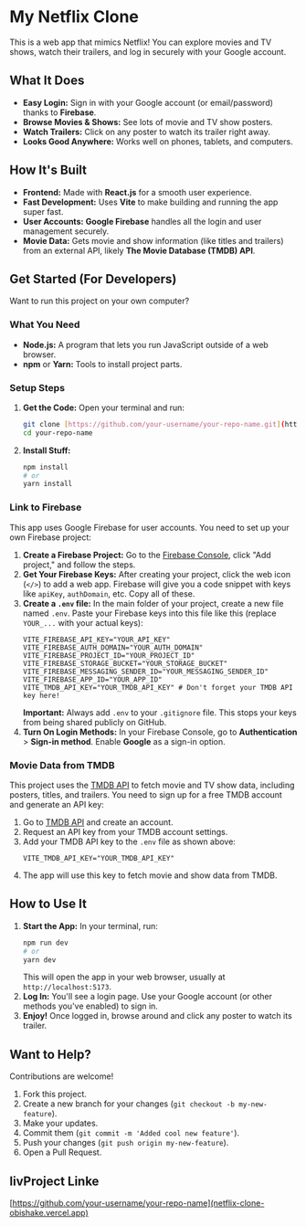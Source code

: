 # My Netflix Clone

This is a web app that mimics Netflix! You can explore movies and TV shows, watch their trailers, and log in securely with your Google account.

## What It Does

* **Easy Login:** Sign in with your Google account (or email/password) thanks to **Firebase**.
* **Browse Movies & Shows:** See lots of movie and TV show posters.
* **Watch Trailers:** Click on any poster to watch its trailer right away.
* **Looks Good Anywhere:** Works well on phones, tablets, and computers.

## How It's Built

* **Frontend:** Made with **React.js** for a smooth user experience.
* **Fast Development:** Uses **Vite** to make building and running the app super fast.
* **User Accounts:** **Google Firebase** handles all the login and user management securely.
* **Movie Data:** Gets movie and show information (like titles and trailers) from an external API, likely **The Movie Database (TMDB) API**.

## Get Started (For Developers)

Want to run this project on your own computer?

### What You Need

* **Node.js:** A program that lets you run JavaScript outside of a web browser.
* **npm** or **Yarn:** Tools to install project parts.

### Setup Steps

1.  **Get the Code:** Open your terminal and run:
    ```bash
    git clone [https://github.com/your-username/your-repo-name.git](https://github.com/your-username/your-repo-name.git)
    cd your-repo-name
    ```
2.  **Install Stuff:**
    ```bash
    npm install
    # or
    yarn install
    ```

### Link to Firebase

This app uses Google Firebase for user accounts. You need to set up your own Firebase project:

1.  **Create a Firebase Project:** Go to the [Firebase Console](https://console.firebase.google.com/), click "Add project," and follow the steps.
2.  **Get Your Firebase Keys:** After creating your project, click the web icon (`</>`) to add a web app. Firebase will give you a code snippet with keys like `apiKey`, `authDomain`, etc. Copy all of these.
3.  **Create a `.env` file:** In the main folder of your project, create a new file named `.env`. Paste your Firebase keys into this file like this (replace `YOUR_...` with your actual keys):
    ```
    VITE_FIREBASE_API_KEY="YOUR_API_KEY"
    VITE_FIREBASE_AUTH_DOMAIN="YOUR_AUTH_DOMAIN"
    VITE_FIREBASE_PROJECT_ID="YOUR_PROJECT_ID"
    VITE_FIREBASE_STORAGE_BUCKET="YOUR_STORAGE_BUCKET"
    VITE_FIREBASE_MESSAGING_SENDER_ID="YOUR_MESSAGING_SENDER_ID"
    VITE_FIREBASE_APP_ID="YOUR_APP_ID"
    VITE_TMDB_API_KEY="YOUR_TMDB_API_KEY" # Don't forget your TMDB API key here!
    ```
    **Important:** Always add `.env` to your `.gitignore` file. This stops your keys from being shared publicly on GitHub.
4.  **Turn On Login Methods:** In your Firebase Console, go to **Authentication** > **Sign-in method**. Enable **Google** as a sign-in option.

### Movie Data from TMDB

This project uses the [TMDB API](https://www.themoviedb.org/documentation/api) to fetch movie and TV show data, including posters, titles, and trailers. You need to sign up for a free TMDB account and generate an API key:

1.  Go to [TMDB API](https://www.themoviedb.org/documentation/api) and create an account.
2.  Request an API key from your TMDB account settings.
3.  Add your TMDB API key to the `.env` file as shown above:
    ```
    VITE_TMDB_API_KEY="YOUR_TMDB_API_KEY"
    ```
4.  The app will use this key to fetch movie and show data from TMDB.

## How to Use It

1.  **Start the App:** In your terminal, run:
    ```bash
    npm run dev
    # or
    yarn dev
    ```
    This will open the app in your web browser, usually at `http://localhost:5173`.
2.  **Log In:** You'll see a login page. Use your Google account (or other methods you've enabled) to sign in.
3.  **Enjoy!** Once logged in, browse around and click any poster to watch its trailer.

## Want to Help?

Contributions are welcome!

1.  Fork this project.
2.  Create a new branch for your changes (`git checkout -b my-new-feature`).
3.  Make your updates.
4.  Commit them (`git commit -m 'Added cool new feature'`).
5.  Push your changes (`git push origin my-new-feature`).
6.  Open a Pull Request.

## livProject Linke

 [https://github.com/your-username/your-repo-name](netflix-clone-obishake.vercel.app)
